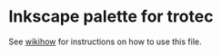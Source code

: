 # Inkscape palette for trotec

See [wikihow](http://www.wikihow.com/Make-a-Custom-Color-Palette-in-Inkscape) for instructions on how to use this file.
